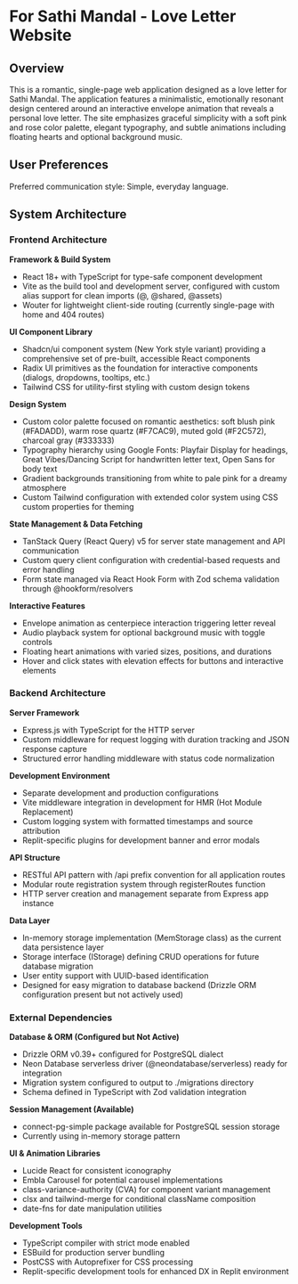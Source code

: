 # For Sathi Mandal - Love Letter Website

## Overview

This is a romantic, single-page web application designed as a love letter for Sathi Mandal. The application features a minimalistic, emotionally resonant design centered around an interactive envelope animation that reveals a personal love letter. The site emphasizes graceful simplicity with a soft pink and rose color palette, elegant typography, and subtle animations including floating hearts and optional background music.

## User Preferences

Preferred communication style: Simple, everyday language.

## System Architecture

### Frontend Architecture

**Framework & Build System**
- React 18+ with TypeScript for type-safe component development
- Vite as the build tool and development server, configured with custom alias support for clean imports (@, @shared, @assets)
- Wouter for lightweight client-side routing (currently single-page with home and 404 routes)

**UI Component Library**
- Shadcn/ui component system (New York style variant) providing a comprehensive set of pre-built, accessible React components
- Radix UI primitives as the foundation for interactive components (dialogs, dropdowns, tooltips, etc.)
- Tailwind CSS for utility-first styling with custom design tokens

**Design System**
- Custom color palette focused on romantic aesthetics: soft blush pink (#FADADD), warm rose quartz (#F7CAC9), muted gold (#F2C572), charcoal gray (#333333)
- Typography hierarchy using Google Fonts: Playfair Display for headings, Great Vibes/Dancing Script for handwritten letter text, Open Sans for body text
- Gradient backgrounds transitioning from white to pale pink for a dreamy atmosphere
- Custom Tailwind configuration with extended color system using CSS custom properties for theming

**State Management & Data Fetching**
- TanStack Query (React Query) v5 for server state management and API communication
- Custom query client configuration with credential-based requests and error handling
- Form state managed via React Hook Form with Zod schema validation through @hookform/resolvers

**Interactive Features**
- Envelope animation as centerpiece interaction triggering letter reveal
- Audio playback system for optional background music with toggle controls
- Floating heart animations with varied sizes, positions, and durations
- Hover and click states with elevation effects for buttons and interactive elements

### Backend Architecture

**Server Framework**
- Express.js with TypeScript for the HTTP server
- Custom middleware for request logging with duration tracking and JSON response capture
- Structured error handling middleware with status code normalization

**Development Environment**
- Separate development and production configurations
- Vite middleware integration in development for HMR (Hot Module Replacement)
- Custom logging system with formatted timestamps and source attribution
- Replit-specific plugins for development banner and error modals

**API Structure**
- RESTful API pattern with /api prefix convention for all application routes
- Modular route registration system through registerRoutes function
- HTTP server creation and management separate from Express app instance

**Data Layer**
- In-memory storage implementation (MemStorage class) as the current data persistence layer
- Storage interface (IStorage) defining CRUD operations for future database migration
- User entity support with UUID-based identification
- Designed for easy migration to database backend (Drizzle ORM configuration present but not actively used)

### External Dependencies

**Database & ORM (Configured but Not Active)**
- Drizzle ORM v0.39+ configured for PostgreSQL dialect
- Neon Database serverless driver (@neondatabase/serverless) ready for integration
- Migration system configured to output to ./migrations directory
- Schema defined in TypeScript with Zod validation integration

**Session Management (Available)**
- connect-pg-simple package available for PostgreSQL session storage
- Currently using in-memory storage pattern

**UI & Animation Libraries**
- Lucide React for consistent iconography
- Embla Carousel for potential carousel implementations
- class-variance-authority (CVA) for component variant management
- clsx and tailwind-merge for conditional className composition
- date-fns for date manipulation utilities

**Development Tools**
- TypeScript compiler with strict mode enabled
- ESBuild for production server bundling
- PostCSS with Autoprefixer for CSS processing
- Replit-specific development tools for enhanced DX in Replit environment